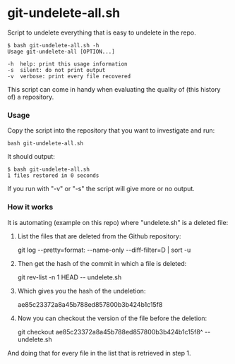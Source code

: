 # git-undelete-all.sh

Script to undelete everything that is easy to undelete in the repo.

    $ bash git-undelete-all.sh -h
    Usage git-undelete-all [OPTION...]

    -h  help: print this usage information
    -s  silent: do not print output
    -v  verbose: print every file recovered
    
This script can come in handy when evaluating the quality of (this history of) a repository.

### Usage

Copy the script into the repository that you want to investigate and run:

    bash git-undelete-all.sh

It should output:

    $ bash git-undelete-all.sh 
    1 files restored in 0 seconds

If you run with "-v" or "-s" the script will give more or no output.

### How it works

It is automating (example on this repo) where "undelete.sh" is a deleted file:

1) List the files that are deleted from the Github repository:

    git log --pretty=format: --name-only --diff-filter=D | sort -u

2) Then get the hash of the commit in which a file is deleted:

    git rev-list -n 1 HEAD -- undelete.sh

3) Which gives you the hash of the undeletion:

    ae85c23372a8a45b788ed857800b3b424b1c15f8

4) Now you can checkout the version of the file before the deletion:

    git checkout ae85c23372a8a45b788ed857800b3b424b1c15f8^ -- undelete.sh

And doing that for every file in the list that is retrieved in step 1.
